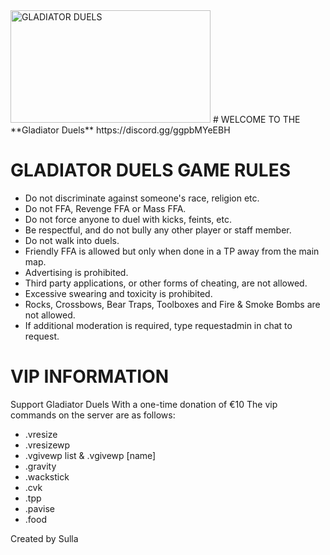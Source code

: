<img src="https://i.hizliresim.com/qtjo54z.png" alt="GLADIATOR DUELS" width="320" height="180">
# WELCOME TO THE **Gladiator Duels**
<a id="GLADIATOR DUELS DISCORD">https://discord.gg/ggpbMYeEBH</>

# GLADIATOR DUELS GAME RULES

- Do not discriminate against someone's race, religion etc. 
- Do not FFA, Revenge FFA or Mass FFA. 
- Do not force anyone to duel with kicks, feints, etc. 
- Be respectful, and do not bully any other player or staff member. 
- Do not walk into duels. 
- Friendly FFA is allowed but only when done in a TP away from the main map. 
- Advertising is prohibited. 
- Third party applications, or other forms of cheating, are not allowed. 
- Excessive swearing and toxicity is prohibited. 
- Rocks, Crossbows, Bear Traps, Toolboxes and Fire & Smoke Bombs are not allowed.
- If additional moderation is required, type requestadmin in chat to request.

# VIP INFORMATION

Support Gladiator Duels With a one-time donation of €10
The vip commands on the server are as follows:

- .vresize
- .vresizewp
- .vgivewp list & .vgivewp [name]
- .gravity
- .wackstick
- .cvk
- .tpp
- .pavise
- .food

Created by Sulla
